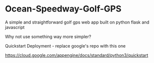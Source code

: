 # Ocean-Speedway-Golf-GPS
A simple and straightforward golf gps web app built on python flask and javascript

Why not use something way more simpler?

Quickstart Deployment - replace google's repo with this one

https://cloud.google.com/appengine/docs/standard/python3/quickstart
